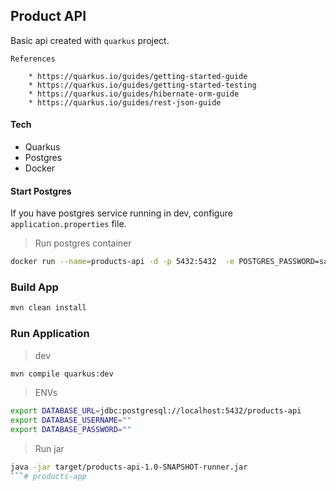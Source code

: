 ## Product API

Basic api created with `quarkus` project.

    References
        
        * https://quarkus.io/guides/getting-started-guide
        * https://quarkus.io/guides/getting-started-testing
        * https://quarkus.io/guides/hibernate-orm-guide
        * https://quarkus.io/guides/rest-json-guide

#### Tech

* Quarkus
* Postgres
* Docker

#### Start Postgres

If you have postgres service running in dev, configure `application.properties` file.

> Run postgres container

```bash
docker run --name=products-api -d -p 5432:5432  -e POSTGRES_PASSWORD=sa -e POSTGRES_USER=sa -e POSTGRES_DB=products-api postgres
```

### Build App

```bash
mvn clean install 
```

### Run Application  

> dev 

```bash
mvn compile quarkus:dev
```

> ENVs

```bash
export DATABASE_URL=jdbc:postgresql://localhost:5432/products-api
export DATABASE_USERNAME=""
export DATABASE_PASSWORD=""
```

> Run jar

```bash
java -jar target/products-api-1.0-SNAPSHOT-runner.jar
```# products-app

